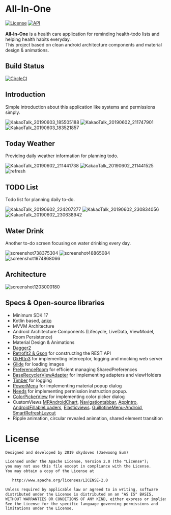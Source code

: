 # All-In-One
[![License](https://img.shields.io/badge/License-Apache%202.0-blue.svg)](https://opensource.org/licenses/Apache-2.0)
[![API](https://img.shields.io/badge/API-17%2B-brightgreen.svg?style=flat)](https://android-arsenal.com/api?level=17) </br></br>
__All-In-One__ is a health care application for reminding health-todo lists and helping health habits everyday.</br>
This project based on clean android architecture components and material design & animations.

## Build Status

[![CircleCI](https://circleci.com/gh/skydoves/All-In-One.svg?style=svg&circle-token=ef4da085718a1bccf86a79f36d16f21ace2d56dd)](https://circleci.com/gh/skydoves/All-In-One)

## Introduction

Simple introduction about this application like systems and permissions simply.

![KakaoTalk_20190603_185505188](https://user-images.githubusercontent.com/24237865/58793529-43c4c800-8631-11e9-8619-8094da0a6988.jpg)
![KakaoTalk_20190602_211747901](https://user-images.githubusercontent.com/24237865/58793527-432c3180-8631-11e9-82e9-e20819c559a0.jpg)
![KakaoTalk_20190603_183521857](https://user-images.githubusercontent.com/24237865/58793528-432c3180-8631-11e9-994a-fa93992d3cdf.jpg)

## Today Weather

Providing daily weather information for planning todo.

![KakaoTalk_20190602_211441738](https://user-images.githubusercontent.com/24237865/58792942-19263f80-8630-11e9-9b5d-2b14935ff991.jpg)
![KakaoTalk_20190602_211441525](https://user-images.githubusercontent.com/24237865/58792941-19263f80-8630-11e9-9752-e403d391874b.jpg)
![refresh](https://user-images.githubusercontent.com/24237865/58886340-af389380-871e-11e9-8c3e-6c95b244cb02.gif)

## TODO List

Todo list for planning daily to-do.

![KakaoTalk_20190602_224207277](https://user-images.githubusercontent.com/24237865/58793174-9356c400-8630-11e9-9a73-9a072403bcdd.jpg)
![KakaoTalk_20190602_230834056](https://user-images.githubusercontent.com/24237865/58793176-9356c400-8630-11e9-9a74-afeac8c5c4aa.jpg)
![KakaoTalk_20190602_230638942](https://user-images.githubusercontent.com/24237865/58793175-9356c400-8630-11e9-9a2d-0ae4006a0490.jpg)

## Water Drink

Another to-do screen focusing on water drinking every day.

![screenshot738375304](https://user-images.githubusercontent.com/24237865/58793648-8b4b5400-8631-11e9-8070-df60d5f8f76e.png)
![screenshot48865084](https://user-images.githubusercontent.com/24237865/58793278-c13c0880-8630-11e9-8710-ccfc6ac62e4e.png)
![screenshot1974868066](https://user-images.githubusercontent.com/24237865/58793282-c13c0880-8630-11e9-93d8-81f64a50cddf.png)

## Architecture

![screenshot1203000180](https://user-images.githubusercontent.com/24237865/58883772-0f790680-871a-11e9-8c3d-68f2eb4c1b66.png)

## Specs & Open-source libraries
- Minimum SDK 17
- Kotlin based, [anko](https://github.com/Kotlin/anko)
- MVVM Architecture
- Android Architecture Components (Lifecycle, LiveData, ViewModel, Room Persistence)
- Material Design & Animations
- [Dagger2](https://github.com/google/dagger)
- [Retrofit2 & Gson](https://github.com/square/retrofit) for constructing the REST API
- [OkHttp3](https://github.com/square/okhttp) for implementing interceptor, logging and mocking web server
- [Glide](https://github.com/bumptech/glide) for loading images
- [PreferenceRoom](https://github.com/skydoves/PreferenceRoom) for efficient managing SharedPreferences
- [BaseRecyclerViewAdapter](https://github.com/skydoves/BaseRecyclerViewAdapter) for implementing adapters and viewHolders
- [Timber](https://github.com/JakeWharton/timber) for logging
- [PowerMenu](https://github.com/skydoves/PowerMenu) for implementing material popup dialog
- [Needs](https://github.com/skydoves/needs) for implementing permission instruction popup.
- [ColorPickerView](https://github.com/skydoves/ColorPickerView) for implementing color picker dialog
- CustomViews [MPAndroidChart](https://github.com/PhilJay/MPAndroidChart), [Navigationtabbar](https://github.com/Devlight/NavigationTabBar), [AppIntro](https://github.com/AppIntro/AppIntro), [AndroidFillableLoaders](https://github.com/JorgeCastilloPrz/AndroidFillableLoaders), [Elasticviews](https://github.com/skydoves/elasticviews). [GuillotineMenu-Android](https://github.com/Yalantis/GuillotineMenu-Android), [SmartRefreshLayout](https://github.com/scwang90/SmartRefreshLayout)
- Ripple animation, circular revealed animation, shared element transition

# License
```xml
Designed and developed by 2019 skydoves (Jaewoong Eum)

Licensed under the Apache License, Version 2.0 (the "License");
you may not use this file except in compliance with the License.
You may obtain a copy of the License at

   http://www.apache.org/licenses/LICENSE-2.0

Unless required by applicable law or agreed to in writing, software
distributed under the License is distributed on an "AS IS" BASIS,
WITHOUT WARRANTIES OR CONDITIONS OF ANY KIND, either express or implied.
See the License for the specific language governing permissions and
limitations under the License.
```
